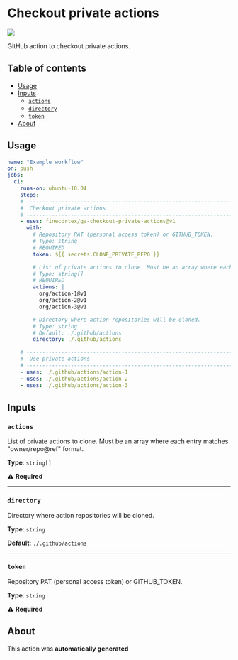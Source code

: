 # Checkout private actions
![](https://img.shields.io/badge/github--action-1.0.3-green)

GitHub action to checkout private actions.

## Table of contents

- [Usage](#usage)
- [Inputs](#inputs)
  - [`actions`](#actions)
  - [`directory`](#directory)
  - [`token`](#token)
- [About](#about)


## Usage

```yaml
name: "Example workflow"
on: push
jobs:
  ci:
    runs-on: ubuntu-18.04
    steps:
    # ----------------------------------------------------------------------------
    #  Checkout private actions
    # ----------------------------------------------------------------------------
    - uses: finecortex/ga-checkout-private-actions@v1
      with:
        # Repository PAT (personal access token) or GITHUB_TOKEN.
        # Type: string
        # REQUIRED
        token: ${{ secrets.CLONE_PRIVATE_REPO }}

        # List of private actions to clone. Must be an array where each entry matches "owner/repo@ref" format.
        # Type: string[]
        # REQUIRED
        actions: |
          org/action-1@v1
          org/action-2@v1
          org/action-3@v1

        # Directory where action repositories will be cloned.
        # Type: string
        # Default: ./.github/actions
        directory: ./.github/actions

    # ----------------------------------------------------------------------------
    #  Use private actions
    # ----------------------------------------------------------------------------
    - uses: ./.github/actions/action-1
    - uses: ./.github/actions/action-2
    - uses: ./.github/actions/action-3
```
## Inputs

### `actions`

List of private actions to clone. Must be an array where each entry matches "owner/repo@ref" format.

**Type**: `string[]`

⚠️ **Required**

---

### `directory`

Directory where action repositories will be cloned.

**Type**: `string`

**Default**: `./.github/actions`

---

### `token`

Repository PAT (personal access token) or GITHUB_TOKEN.

**Type**: `string`

⚠️ **Required**



## About
This action was **automatically generated**
